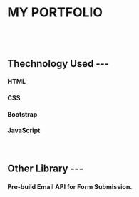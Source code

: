 <h1>MY PORTFOLIO</h1>
<h1></h1>
<br>
<h2>Thechnology Used --- </h2>
<h4>HTML</h4>
<h4>CSS</h4>
<h4>Bootstrap</h4>
<h4>JavaScript</h4>
<br>
<h2>Other Library ---</h2>
<h4>Pre-build Email API for Form Submission.</h4>
